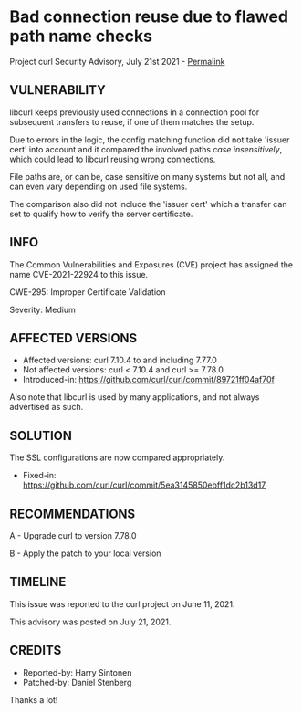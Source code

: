 Bad connection reuse due to flawed path name checks
===================================================

Project curl Security Advisory, July 21st 2021 -
[Permalink](https://curl.se/docs/CVE-2021-22924.html)

VULNERABILITY
-------------

libcurl keeps previously used connections in a connection pool for subsequent
transfers to reuse, if one of them matches the setup.

Due to errors in the logic, the config matching function did not take 'issuer
cert' into account and it compared the involved paths *case insensitively*,
which could lead to libcurl reusing wrong connections.

File paths are, or can be, case sensitive on many systems but not all, and can
even vary depending on used file systems.

The comparison also did not include the 'issuer cert' which a transfer can set
to qualify how to verify the server certificate.

INFO
----

The Common Vulnerabilities and Exposures (CVE) project has assigned the name
CVE-2021-22924 to this issue.

CWE-295: Improper Certificate Validation

Severity: Medium

AFFECTED VERSIONS
-----------------

- Affected versions: curl 7.10.4 to and including 7.77.0
- Not affected versions: curl < 7.10.4 and curl >= 7.78.0
- Introduced-in: https://github.com/curl/curl/commit/89721ff04af70f

Also note that libcurl is used by many applications, and not always advertised
as such.

SOLUTION
------------

The SSL configurations are now compared appropriately.

- Fixed-in: https://github.com/curl/curl/commit/5ea3145850ebff1dc2b13d17

RECOMMENDATIONS
--------------

 A - Upgrade curl to version 7.78.0

 B - Apply the patch to your local version

TIMELINE
--------

This issue was reported to the curl project on June 11, 2021.

This advisory was posted on July 21, 2021.

CREDITS
-------

- Reported-by: Harry Sintonen
- Patched-by: Daniel Stenberg

Thanks a lot!
